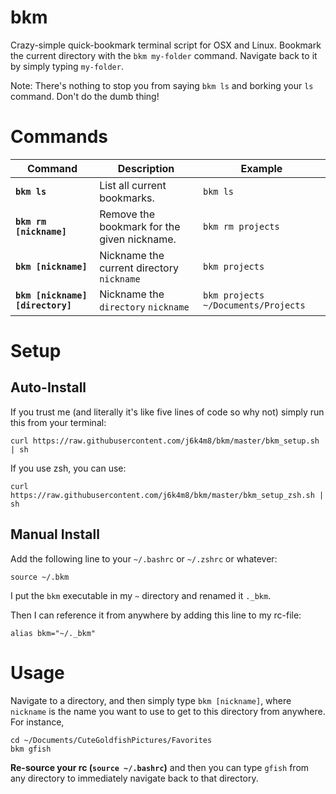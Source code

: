 # bkm

Crazy-simple quick-bookmark terminal script for OSX and Linux. Bookmark the current directory with the `bkm my-folder` command. Navigate back to it by simply typing `my-folder`.

Note: There's nothing to stop you from saying `bkm ls` and borking your `ls` command. Don't do the dumb thing!

# Commands

| Command | Description | Example |
|---------|-------------|---------|
| **`bkm ls`** | List all current bookmarks. | `bkm ls` |
| **`bkm rm [nickname]`** | Remove the bookmark for the given nickname. | `bkm rm projects` |
| **`bkm [nickname]`** | Nickname the current directory `nickname` | `bkm projects` |
| **`bkm [nickname] [directory]`** | Nickname the `directory` `nickname` | `bkm projects ~/Documents/Projects` |

# Setup

## Auto-Install
If you trust me (and literally it's like five lines of code so why not) simply run this from your terminal:

```
curl https://raw.githubusercontent.com/j6k4m8/bkm/master/bkm_setup.sh | sh
```

If you use zsh, you can use:

```
curl https://raw.githubusercontent.com/j6k4m8/bkm/master/bkm_setup_zsh.sh | sh
```

## Manual Install

Add the following line to your `~/.bashrc` or `~/.zshrc` or whatever:


```
source ~/.bkm
```

I put the `bkm` executable in my `~` directory and renamed it `._bkm`.

Then I can reference it from anywhere by adding this line to my rc-file:

```
alias bkm="~/._bkm"
```

# Usage
Navigate to a directory, and then simply type `bkm [nickname]`, where `nickname` is the name you want to use to get to this directory from anywhere. For instance,

```
cd ~/Documents/CuteGoldfishPictures/Favorites
bkm gfish
```

**Re-source your rc (`source ~/.bashrc`)** and then you can type `gfish` from any directory to immediately navigate back to that directory.
